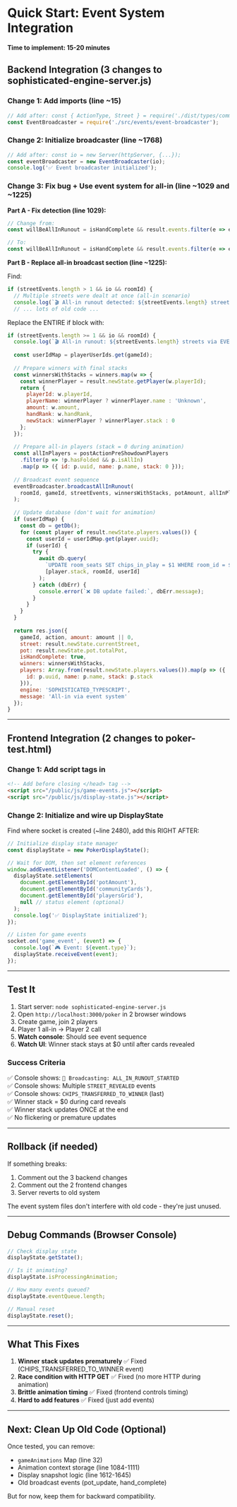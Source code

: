 # Quick Start: Event System Integration

**Time to implement: 15-20 minutes**

## Backend Integration (3 changes to sophisticated-engine-server.js)

### Change 1: Add imports (line ~15)

```javascript
// Add after: const { ActionType, Street } = require('./dist/types/common.types');
const EventBroadcaster = require('./src/events/event-broadcaster');
```

### Change 2: Initialize broadcaster (line ~1768)

```javascript
// Add after: const io = new Server(httpServer, {...});
const eventBroadcaster = new EventBroadcaster(io);
console.log('✅ Event broadcaster initialized');
```

### Change 3: Fix bug + Use event system for all-in (line ~1029 and ~1225)

**Part A - Fix detection (line 1029):**

```javascript
// Change from:
const willBeAllInRunout = isHandComplete && result.events.filter(e => e.type === 'STREET_ADVANCED').length > 1;

// To:
const willBeAllInRunout = isHandComplete && result.events.filter(e => e.type === 'STREET_ADVANCED').length >= 1;
```

**Part B - Replace all-in broadcast section (line ~1225):**

Find:
```javascript
if (streetEvents.length > 1 && io && roomId) {
  // Multiple streets were dealt at once (all-in scenario)
  console.log(`🎬 All-in runout detected: ${streetEvents.length} streets to reveal`);
  // ... lots of old code ...
```

Replace the ENTIRE if block with:

```javascript
if (streetEvents.length >= 1 && io && roomId) {
  console.log(`🎬 All-in runout: ${streetEvents.length} streets via EVENT SYSTEM`);
  
  const userIdMap = playerUserIds.get(gameId);
  
  // Prepare winners with final stacks
  const winnersWithStacks = winners.map(w => {
    const winnerPlayer = result.newState.getPlayer(w.playerId);
    return {
      playerId: w.playerId,
      playerName: winnerPlayer ? winnerPlayer.name : 'Unknown',
      amount: w.amount,
      handRank: w.handRank,
      newStack: winnerPlayer ? winnerPlayer.stack : 0
    };
  });
  
  // Prepare all-in players (stack = 0 during animation)
  const allInPlayers = postActionPreShowdownPlayers
    .filter(p => !p.hasFolded && p.isAllIn)
    .map(p => ({ id: p.uuid, name: p.name, stack: 0 }));
  
  // Broadcast event sequence
  eventBroadcaster.broadcastAllInRunout(
    roomId, gameId, streetEvents, winnersWithStacks, potAmount, allInPlayers
  );
  
  // Update database (don't wait for animation)
  if (userIdMap) {
    const db = getDb();
    for (const player of result.newState.players.values()) {
      const userId = userIdMap.get(player.uuid);
      if (userId) {
        try {
          await db.query(
            `UPDATE room_seats SET chips_in_play = $1 WHERE room_id = $2 AND user_id = $3`,
            [player.stack, roomId, userId]
          );
        } catch (dbErr) {
          console.error(`❌ DB update failed:`, dbErr.message);
        }
      }
    }
  }
  
  return res.json({
    gameId, action, amount: amount || 0,
    street: result.newState.currentStreet,
    pot: result.newState.pot.totalPot,
    isHandComplete: true,
    winners: winnersWithStacks,
    players: Array.from(result.newState.players.values()).map(p => ({
      id: p.uuid, name: p.name, stack: p.stack
    })),
    engine: 'SOPHISTICATED_TYPESCRIPT',
    message: 'All-in via event system'
  });
}
```

---

## Frontend Integration (2 changes to poker-test.html)

### Change 1: Add script tags in <head>

```html
<!-- Add before closing </head> tag -->
<script src="/public/js/game-events.js"></script>
<script src="/public/js/display-state.js"></script>
```

### Change 2: Initialize and wire up DisplayState

Find where socket is created (~line 2480), add this RIGHT AFTER:

```javascript
// Initialize display state manager
const displayState = new PokerDisplayState();

// Wait for DOM, then set element references
window.addEventListener('DOMContentLoaded', () => {
  displayState.setElements(
    document.getElementById('potAmount'),
    document.getElementById('communityCards'),
    document.getElementById('playersGrid'),
    null // status element (optional)
  );
  console.log('✅ DisplayState initialized');
});

// Listen for game events
socket.on('game_event', (event) => {
  console.log(`🎮 Event: ${event.type}`);
  displayState.receiveEvent(event);
});
```

---

## Test It

1. Start server: `node sophisticated-engine-server.js`
2. Open `http://localhost:3000/poker` in 2 browser windows
3. Create game, join 2 players
4. Player 1 all-in → Player 2 call
5. **Watch console**: Should see event sequence
6. **Watch UI**: Winner stack stays at $0 until after cards revealed

### Success Criteria

✅ Console shows: `📡 Broadcasting: ALL_IN_RUNOUT_STARTED`  
✅ Console shows: Multiple `STREET_REVEALED` events  
✅ Console shows: `CHIPS_TRANSFERRED_TO_WINNER` (last)  
✅ Winner stack = $0 during card reveals  
✅ Winner stack updates ONCE at the end  
✅ No flickering or premature updates

---

## Rollback (if needed)

If something breaks:

1. Comment out the 3 backend changes
2. Comment out the 2 frontend changes
3. Server reverts to old system

The event system files don't interfere with old code - they're just unused.

---

## Debug Commands (Browser Console)

```javascript
// Check display state
displayState.getState();

// Is it animating?
displayState.isProcessingAnimation;

// How many events queued?
displayState.eventQueue.length;

// Manual reset
displayState.reset();
```

---

## What This Fixes

1. **Winner stack updates prematurely** ✅ Fixed (CHIPS_TRANSFERRED_TO_WINNER event)
2. **Race condition with HTTP GET** ✅ Fixed (no more HTTP during animation)
3. **Brittle animation timing** ✅ Fixed (frontend controls timing)
4. **Hard to add features** ✅ Fixed (just add events)

---

## Next: Clean Up Old Code (Optional)

Once tested, you can remove:
- `gameAnimations` Map (line 32)
- Animation context storage (line 1084-1111)
- Display snapshot logic (line 1612-1645)
- Old broadcast events (pot_update, hand_complete)

But for now, keep them for backward compatibility.

